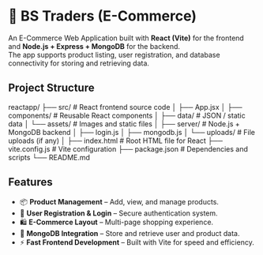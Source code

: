 # 🛒 BS Traders (E-Commerce)

An E-Commerce Web Application built with **React (Vite)** for the frontend and **Node.js + Express + MongoDB** for the backend.  
The app supports product listing, user registration, and database connectivity for storing and retrieving data.

## Project Structure

reactapp/
├── src/                  # React frontend source code
│   ├── App.jsx
│   ├── components/       # Reusable React components
│   ├── data/             # JSON / static data
│   └── assets/           # Images and static files
│
├── server/               # Node.js + MongoDB backend
│   ├── login.js
│   ├── mongodb.js
│   └── uploads/          # File uploads (if any)
│
├── index.html            # Root HTML file for React
├── vite.config.js        # Vite configuration
├── package.json          # Dependencies and scripts
└── README.md


## Features

- 📦 **Product Management** – Add, view, and manage products.  
- 👤 **User Registration & Login** – Secure authentication system.  
- 🛍️ **E-Commerce Layout** – Multi-page shopping experience.  
- 💾 **MongoDB Integration** – Store and retrieve user and product data.  
- ⚡ **Fast Frontend Development** – Built with Vite for speed and efficiency.  
